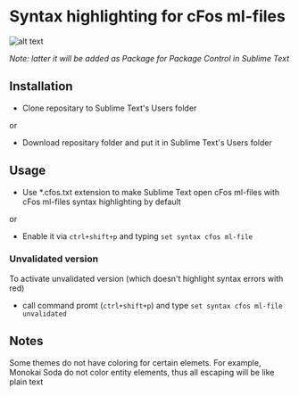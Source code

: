 Syntax highlighting for cFos ml-files
=====================================

![alt text](http://www.xland.com.ua/github/cfos-ml-syntax_preview--v4.png "Syntax highlighting for cFos ml-files preview")

*Note: latter it will be added as Package for Package Control in Sublime Text*
  

Installation
------------
* Clone repositary to Sublime Text's Users folder
  
or
  
* Download repositary folder and put it in Sublime Text's Users folder


Usage
-----
* Use *.cfos.txt extension to make Sublime Text open cFos ml-files with cFos ml-files syntax highlighting by default

or 

* Enable it via `ctrl+shift+p` and typing `set syntax cfos ml-file`


### Unvalidated version

To activate unvalidated version (which doesn't highlight syntax errors with red)

* call command promt (`ctrl+shift+p`) and type `set syntax cfos ml-file unvalidated`


Notes
-----
Some themes do not have coloring for certain elemets. For example, Monokai Soda do not color entity elements, thus all escaping will be like plain text
